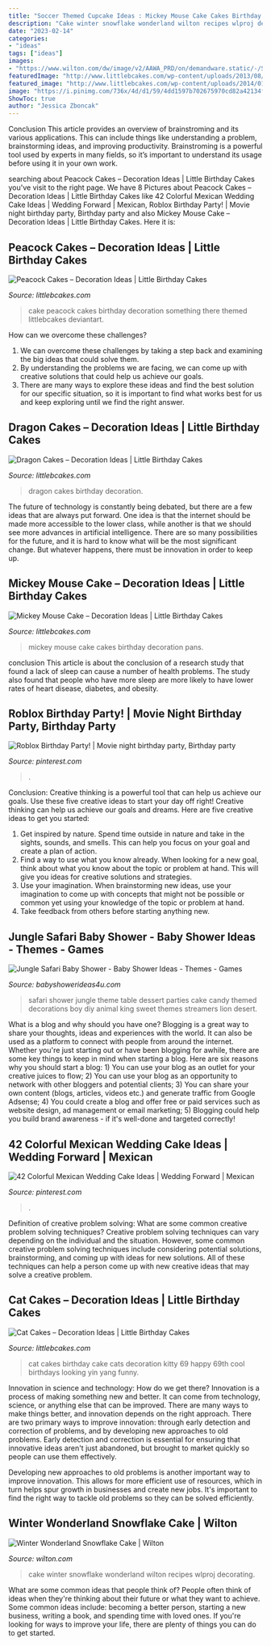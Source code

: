 ```yaml
---
title: "Soccer Themed Cupcake Ideas : Mickey Mouse Cake Cakes Birthday Decoration Pans"
description: "Cake winter snowflake wonderland wilton recipes wlproj decorating"
date: "2023-02-14"
categories:
- "ideas"
tags: ["ideas"]
images:
- "https://www.wilton.com/dw/image/v2/AAWA_PRD/on/demandware.static/-/Sites-wilton-project-master/default/dwdc7aee56/images/project/WLPROJ-9352/SnCaFe_48289.jpg?sw=1440&amp;sh=750&amp;sm=fit"
featuredImage: "http://www.littlebcakes.com/wp-content/uploads/2013/08/Mickey-Mouse-Cake-Pans.jpg"
featured_image: "http://www.littlebcakes.com/wp-content/uploads/2014/01/Cat-Birthday-Cakes-Pictures.jpg"
image: "https://i.pinimg.com/736x/4d/d1/59/4dd1597b702675970cd82a42134fd934.jpg"
ShowToc: true
author: "Jessica Zboncak"
---
```



Conclusion
This article provides an overview of brainstroming and its various applications. This can include things like understanding a problem, brainstorming ideas, and improving productivity. Brainstroming is a powerful tool used by experts in many fields, so it’s important to understand its usage before using it in your own work.

	

		
searching about Peacock Cakes – Decoration Ideas | Little Birthday Cakes you've visit to the right page. We have 8 Pictures about Peacock Cakes – Decoration Ideas | Little Birthday Cakes like 42 Colorful Mexican Wedding Cake Ideas | Wedding Forward | Mexican, Roblox Birthday Party! | Movie night birthday party, Birthday party and also Mickey Mouse Cake – Decoration Ideas | Little Birthday Cakes. Here it is:
		
    
## Peacock Cakes – Decoration Ideas | Little Birthday Cakes

<img loading=lazy src="https://www.littlebcakes.com/wp-content/uploads/2014/02/Peacock-Wedding-Cake.jpg" onerror="this.onerror=null;this.src='https://tse3.mm.bing.net/th?id=OIP.aCmNiS_BISVzZcOxCU_8UAHaJ4&amp;pid=15.1';" alt="Peacock Cakes – Decoration Ideas | Little Birthday Cakes">

_Source: littlebcakes.com_

>cake peacock cakes birthday decoration something there themed littlebcakes deviantart. 

	

How can we overcome these challenges?
1. We can overcome these challenges by taking a step back and examining the big ideas that could solve them.
2. By understanding the problems we are facing, we can come up with creative solutions that could help us achieve our goals.
3. There are many ways to explore these ideas and find the best solution for our specific situation, so it is important to find what works best for us and keep exploring until we find the right answer.

    
## Dragon Cakes – Decoration Ideas | Little Birthday Cakes

<img loading=lazy src="http://www.littlebcakes.com/wp-content/uploads/2013/08/Dragon-Cakes.jpg" onerror="this.onerror=null;this.src='https://tse1.mm.bing.net/th?id=OIP.p7GssPkh-GAMuu20ZyzenAHaJ4&amp;pid=15.1';" alt="Dragon Cakes – Decoration Ideas | Little Birthday Cakes">

_Source: littlebcakes.com_

>dragon cakes birthday decoration. 

	

The future of technology is constantly being debated, but there are a few ideas that are always put forward. One idea is that the internet should be made more accessible to the lower class, while another is that we should see more advances in artificial intelligence. There are so many possibilities for the future, and it is hard to know what will be the most significant change. But whatever happens, there must be innovation in order to keep up.

    
## Mickey Mouse Cake – Decoration Ideas | Little Birthday Cakes

<img loading=lazy src="http://www.littlebcakes.com/wp-content/uploads/2013/08/Mickey-Mouse-Cake-Pans.jpg" onerror="this.onerror=null;this.src='https://tse3.mm.bing.net/th?id=OIP.OjGnoTefdnTkUNDUsnLERwHaLH&amp;pid=15.1';" alt="Mickey Mouse Cake – Decoration Ideas | Little Birthday Cakes">

_Source: littlebcakes.com_

>mickey mouse cake cakes birthday decoration pans. 

	

conclusion
This article is about the conclusion of a research study that found a lack of sleep can cause a number of health problems. The study also found that people who have more sleep are more likely to have lower rates of heart disease, diabetes, and obesity.

    
## Roblox Birthday Party! | Movie Night Birthday Party, Birthday Party

<img loading=lazy src="https://i.pinimg.com/736x/09/e9/ad/09e9ad0d7caef46722e5ee70bd3b0eab.jpg" onerror="this.onerror=null;this.src='https://tse3.mm.bing.net/th?id=OIP.xBQhAhqSHkHgHWg-6cf0CwHaJ3&amp;pid=15.1';" alt="Roblox Birthday Party! | Movie night birthday party, Birthday party">

_Source: pinterest.com_

>. 

	

Conclusion: Creative thinking is a powerful tool that can help us achieve our goals. Use these five creative ideas to start your day off right!
Creative thinking can help us achieve our goals and dreams. Here are five creative ideas to get you started: 
1. Get inspired by nature. Spend time outside in nature and take in the sights, sounds, and smells. This can help you focus on your goal and create a plan of action. 
2. Find a way to use what you know already. When looking for a new goal, think about what you know about the topic or problem at hand. This will give you ideas for creative solutions and strategies. 
3. Use your imagination. When brainstorming new ideas, use your imagination to come up with concepts that might not be possible or common yet using your knowledge of the topic or problem at hand. 
4. Take feedback from others before starting anything new.

    
## Jungle Safari Baby Shower - Baby Shower Ideas - Themes - Games

<img loading=lazy src="http://www.babyshowerideas4u.com/wp-content/uploads/2014/04/Jungle-Safari-Baby-Shower-table-dessert-table.jpg" onerror="this.onerror=null;this.src='https://tse1.mm.bing.net/th?id=OIP.QxH-VYiW9fA2AIgxRXMHhAHaFh&amp;pid=15.1';" alt="Jungle Safari Baby Shower - Baby Shower Ideas - Themes - Games">

_Source: babyshowerideas4u.com_

>safari shower jungle theme table dessert parties cake candy themed decorations boy diy animal king sweet themes streamers lion desert. 

	

What is a blog and why should you have one?
Blogging is a great way to share your thoughts, ideas and experiences with the world. It can also be used as a platform to connect with people from around the internet. Whether you're just starting out or have been blogging for awhile, there are some key things to keep in mind when starting a blog. Here are six reasons why you should start a blog: 1) You can use your blog as an outlet for your creative juices to flow; 2) You can use your blog as an opportunity to network with other bloggers and potential clients; 3) You can share your own content (blogs, articles, videos etc.) and generate traffic from Google Adsense; 4) You could create a blog and offer free or paid services such as website design, ad management or email marketing; 5) Blogging could help you build brand awareness - if it's well-done and targeted correctly!

    
## 42 Colorful Mexican Wedding Cake Ideas | Wedding Forward | Mexican

<img loading=lazy src="https://i.pinimg.com/736x/4d/d1/59/4dd1597b702675970cd82a42134fd934.jpg" onerror="this.onerror=null;this.src='https://tse1.mm.bing.net/th?id=OIP.b0WwzsDmiScnveNCuN0UIQHaLG&amp;pid=15.1';" alt="42 Colorful Mexican Wedding Cake Ideas | Wedding Forward | Mexican">

_Source: pinterest.com_

>. 

	

Definition of creative problem solving: What are some common creative problem solving techniques?
Creative problem solving techniques can vary depending on the individual and the situation. However, some common creative problem solving techniques include considering potential solutions, brainstorming, and coming up with ideas for new solutions. All of these techniques can help a person come up with new creative ideas that may solve a creative problem.

    
## Cat Cakes – Decoration Ideas | Little Birthday Cakes

<img loading=lazy src="http://www.littlebcakes.com/wp-content/uploads/2014/01/Cat-Birthday-Cakes-Pictures.jpg" onerror="this.onerror=null;this.src='https://tse1.mm.bing.net/th?id=OIP.IlstBi70628Tow1VUH3CuwHaJ3&amp;pid=15.1';" alt="Cat Cakes – Decoration Ideas | Little Birthday Cakes">

_Source: littlebcakes.com_

>cat cakes birthday cake cats decoration kitty 69 happy 69th cool birthdays looking yin yang funny. 

	

Innovation in science and technology: How do we get there?
Innovation is a process of making something new and better. It can come from technology, science, or anything else that can be improved. There are many ways to make things better, and innovation depends on the right approach.
There are two primary ways to improve innovation: through early detection and correction of problems, and by developing new approaches to old problems. Early detection and correction is essential for ensuring that innovative ideas aren't just abandoned, but brought to market quickly so people can use them effectively.

Developing new approaches to old problems is another important way to improve innovation. This allows for more efficient use of resources, which in turn helps spur growth in businesses and create new jobs. It's important to find the right way to tackle old problems so they can be solved efficiently.

    
## Winter Wonderland Snowflake Cake | Wilton

<img loading=lazy src="https://www.wilton.com/dw/image/v2/AAWA_PRD/on/demandware.static/-/Sites-wilton-project-master/default/dwdc7aee56/images/project/WLPROJ-9352/SnCaFe_48289.jpg?sw=1440&amp;sh=750&amp;sm=fit" onerror="this.onerror=null;this.src='https://tse3.mm.bing.net/th?id=OIP.s30ZuWwrFVKLUxvX8A5MOAHaHa&amp;pid=15.1';" alt="Winter Wonderland Snowflake Cake | Wilton">

_Source: wilton.com_

>cake winter snowflake wonderland wilton recipes wlproj decorating. 

	

What are some common ideas that people think of?
People often think of ideas when they're thinking about their future or what they want to achieve. Some common ideas include: becoming a better person, starting a new business, writing a book, and spending time with loved ones. If you're looking for ways to improve your life, there are plenty of things you can do to get started.

